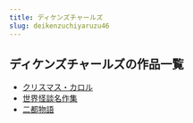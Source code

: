 ```yaml
---
title: ディケンズチャールズ
slug: deikenzuchiyaruzu46
---
```


## ディケンズチャールズの作品一覧

- [クリスマス・カロル](kurisumasukaroru61)
- [世界怪談名作集](shijieguaitanmingzuoji6f)
- [二都物語](erduwuyu1d)
